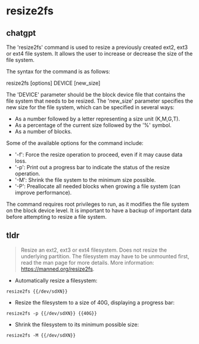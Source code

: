 # resize2fs 
## chatgpt 
The 'resize2fs' command is used to resize a previously created ext2, ext3 or ext4 file system. It allows the user to increase or decrease the size of the file system.

The syntax for the command is as follows:

resize2fs [options] DEVICE [new_size]

The 'DEVICE' parameter should be the block device file that contains the file system that needs to be resized. The 'new_size' parameter specifies the new size for the file system, which can be specified in several ways: 

- As a number followed by a letter representing a size unit (K,M,G,T). 
- As a percentage of the current size followed by the '%' symbol.
- As a number of blocks.

Some of the available options for the command include:

- '-f': Force the resize operation to proceed, even if it may cause data loss.
- '-p': Print out a progress bar to indicate the status of the resize operation.
- '-M': Shrink the file system to the minimum size possible.
- '-P': Preallocate all needed blocks when growing a file system (can improve performance).

The command requires root privileges to run, as it modifies the file system on the block device level. It is important to have a backup of important data before attempting to resize a file system. 

## tldr 
 
> Resize an ext2, ext3 or ext4 filesystem.
> Does not resize the underlying partition. The filesystem may have to be unmounted first, read the man page for more details.
> More information: <https://manned.org/resize2fs>.

- Automatically resize a filesystem:

`resize2fs {{/dev/sdXN}}`

- Resize the filesystem to a size of 40G, displaying a progress bar:

`resize2fs -p {{/dev/sdXN}} {{40G}}`

- Shrink the filesystem to its minimum possible size:

`resize2fs -M {{/dev/sdXN}}`
